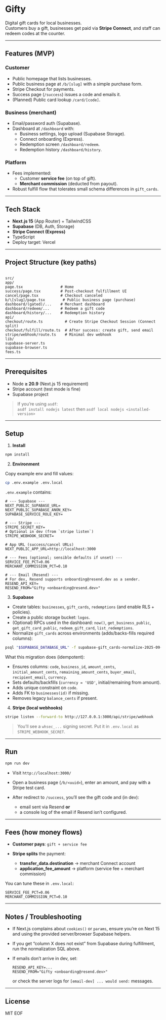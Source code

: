 # Gifty

Digital gift cards for local businesses.  
Customers buy a gift, businesses get paid via **Stripe Connect**, and staff can redeem codes at the counter.

---

## Features (MVP)

### Customer
- Public homepage that lists businesses.
- Public business page at `/b/[slug]` with a simple purchase form.
- Stripe Checkout for payments.
- Success page (`/success`) issues a code and emails it.
- (Planned) Public card lookup `/card/[code]`.

### Business (merchant)
- Email/password auth (Supabase).
- Dashboard at `/dashboard` with:
  - Business settings, logo upload (Supabase Storage).
  - Connect onboarding (Express).
  - Redemption screen `/dashboard/redeem`.
  - Redemption history `/dashboard/history`.

### Platform
- Fees implemented:
  - Customer **service fee** (on top of gift).
  - **Merchant commission** (deducted from payout).
- Robust fulfill flow that tolerates small schema differences in `gift_cards`.

---

## Tech Stack

- **Next.js 15** (App Router) + TailwindCSS
- **Supabase** (DB, Auth, Storage)
- **Stripe Connect (Express)**
- TypeScript  
- Deploy target: Vercel

---

## Project Structure (key paths)

```

src/
app/
page.tsx                 # Home
success/page.tsx         # Post-checkout fulfillment UI
cancel/page.tsx          # Checkout canceled
b/\[slug]/page.tsx        # Public business page (purchase)
dashboard/(gated)/...    # Merchant dashboard
dashboard/redeem/...     # Redeem a gift code
dashboard/history/...    # Redemption history
api/
checkout/route.ts          # Create Stripe Checkout Session (Connect split)
checkout/fulfill/route.ts  # After success: create gift, send email
stripe/webhook/route.ts    # Minimal dev webhook
lib/
supabase-server.ts
supabase-browser.ts
fees.ts

````

---

## Prerequisites

- Node **≥ 20.9** (Next.js 15 requirement)
- Stripe account (test mode is fine)
- Supabase project

> If you’re using `asdf`:  
> `asdf install nodejs latest` then `asdf local nodejs <installed-version>`

---

## Setup

1) **Install**

```bash
npm install
````

2. **Environment**

Copy example env and fill values:

```bash
cp .env.example .env.local
```

`.env.example` contains:

```dotenv
# --- Supabase ---
NEXT_PUBLIC_SUPABASE_URL=
NEXT_PUBLIC_SUPABASE_ANON_KEY=
SUPABASE_SERVICE_ROLE_KEY=

# --- Stripe ---
STRIPE_SECRET_KEY=
# Optional in dev (from `stripe listen`)
STRIPE_WEBHOOK_SECRET=

# App URL (success/cancel URLs)
NEXT_PUBLIC_APP_URL=http://localhost:3000

# --- Fees (optional; sensible defaults if unset) ---
SERVICE_FEE_PCT=0.06
MERCHANT_COMMISSION_PCT=0.10

# --- Email (Resend) ---
# For dev, Resend supports onboarding@resend.dev as a sender.
RESEND_API_KEY=
RESEND_FROM="Gifty <onboarding@resend.dev>"
```

3. **Supabase**

* Create tables: `businesses`, `gift_cards`, `redemptions` (and enable RLS + policies).
* Create a public storage bucket: `logos`.
* (Optional) RPCs used in the dashboard:
  `now()`, `get_business_public`, `get_gift_card_public`, `redeem_gift_card`, `list_redemptions`.
* Normalize `gift_cards` across environments (adds/backs-fills required columns):

```bash
psql "$SUPABASE_DATABASE_URL" -f supabase-gift_cards-normalize-2025-09-05.sql
```

What this migration does (idempotent):

* Ensures columns: `code`, `business_id`, `amount_cents`,
  `initial_amount_cents`, `remaining_amount_cents`, `buyer_email`, `recipient_email`, `currency`.
* Sets defaults/backfills (`currency = 'USD'`, initial/remaining from amount).
* Adds unique constraint on `code`.
* Adds FK to `businesses(id)` if missing.
* Removes legacy `balance_cents` if present.

4. **Stripe (local webhooks)**

```bash
stripe listen --forward-to http://127.0.0.1:3000/api/stripe/webhook
```

> You’ll see a `whsec_...` signing secret. Put it in `.env.local` as `STRIPE_WEBHOOK_SECRET`.

---

## Run

```bash
npm run dev
```

* Visit `http://localhost:3000/`
* Open a business page (`/b/<uuid>`), enter an amount, and pay with a Stripe test card.
* After redirect to `/success`, you’ll see the gift code and (in dev):

  * email sent via Resend **or**
  * a console log of the email if Resend isn’t configured.

---

## Fees (how money flows)

* **Customer pays**: `gift + service fee`
* **Stripe splits** the payment:

  * **transfer\_data.destination** → merchant Connect account
  * **application\_fee\_amount** → platform (service fee + merchant commission)

You can tune these in `.env.local`:

```dotenv
SERVICE_FEE_PCT=0.06
MERCHANT_COMMISSION_PCT=0.10
```

---

## Notes / Troubleshooting

* If Next.js complains about `cookies()` or `params`, ensure you’re on Next 15 and using the provided server/browser Supabase helpers.
* If you get “column X does not exist” from Supabase during fulfillment, run the normalization SQL above.
* If emails don’t arrive in dev, set:

  ```dotenv
  RESEND_API_KEY=...
  RESEND_FROM="Gifty <onboarding@resend.dev>"
  ```

  or check the server logs for `[email-dev] ... would send:` messages.

---

## License

MIT
EOF
